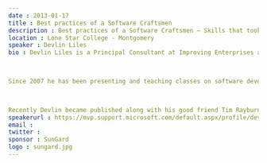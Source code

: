 ```yaml
---
date : 2013-01-17
title : Best practices of a Software Craftsmen
description : Best practices of a Software Craftsmen – Skills that took years to learn
location : Lone Star College - Montgomery
speaker : Devlin Liles
bio : Devlin Liles is a Principal Consultant at Improving Enterprises and a passionate technologist. Devlin prides himself on staying a generalist, but his passion in development is data and its interactions. These passions gained him the recognition of Microsoft as an MVP of Data Platform Development awardee.
 
Since 2007 he has been presenting and teaching classes on software development practices and tools to audiences around the nation. He is a regular national presenter at user groups, conferences, and community events. He founded an internal Corporate Software Craftsmanship conference in Northwest Arkansas as well as led the Tyson User group for a year and a half. He has been involved in many conferences and events (Dallas TechFest, Houston TechFest, Houston CodeCamp, Houston GiveCamp, AgileDotNet) as a coordinator; planner; or just a helping hand.
 
Recently Devlin became published along with his good friend Tim Rayburn as authors of a book about Entity Framework and the expert’s approach to it.
speakerurl : https://mvp.support.microsoft.com/default.aspx/profile/devlin.liles
email : 
twitter : 
sponsor : SunGard
logo : sungard.jpg
---
```

